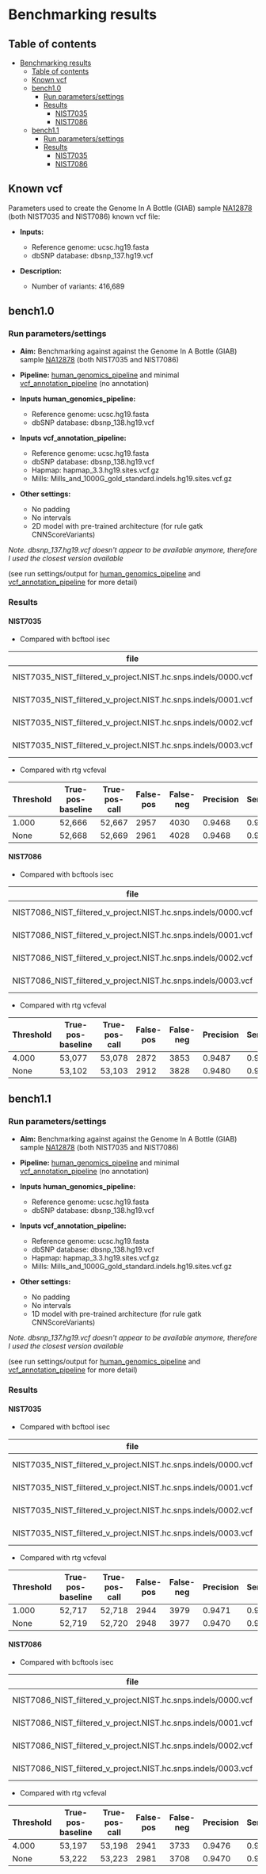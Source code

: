 # Benchmarking results

## Table of contents

- [Benchmarking results](#benchmarking-results)
  - [Table of contents](#table-of-contents)
  - [Known vcf](#known-vcf)
  - [bench1.0](#bench10)
    - [Run parameters/settings](#run-parameterssettings)
    - [Results](#results)
      - [NIST7035](#nist7035)
      - [NIST7086](#nist7086)
  - [bench1.1](#bench11)
    - [Run parameters/settings](#run-parameterssettings-1)
    - [Results](#results-1)
      - [NIST7035](#nist7035-1)
      - [NIST7086](#nist7086-1)

## Known vcf

Parameters used to create the Genome In A Bottle (GIAB) sample [NA12878](https://ftp-trace.ncbi.nlm.nih.gov/ReferenceSamples/giab/data/NA12878/Garvan_NA12878_HG001_HiSeq_Exome/) (both NIST7035 and NIST7086) known vcf file:

- **Inputs:**
  - Reference genome: ucsc.hg19.fasta
  - dbSNP database: dbsnp_137.hg19.vcf

- **Description:**
  - Number of variants: 416,689

## bench1.0

### Run parameters/settings

- **Aim:** Benchmarking against against the Genome In A Bottle (GIAB) sample [NA12878](https://ftp-trace.ncbi.nlm.nih.gov/ReferenceSamples/giab/data/NA12878/Garvan_NA12878_HG001_HiSeq_Exome/) (both NIST7035 and NIST7086)
- **Pipeline:** [human_genomics_pipeline](https://github.com/ESR-NZ/human_genomics_pipeline) and minimal [vcf_annotation_pipeline](https://github.com/ESR-NZ/vcf_annotation_pipeline) (no annotation)
- **Inputs human_genomics_pipeline:**
  - Reference genome: ucsc.hg19.fasta
  - dbSNP database: dbsnp_138.hg19.vcf

- **Inputs vcf_annotation_pipeline:**
  - Reference genome: ucsc.hg19.fasta
  - dbSNP database: dbsnp_138.hg19.vcf
  - Hapmap: hapmap_3.3.hg19.sites.vcf.gz
  - Mills: Mills_and_1000G_gold_standard.indels.hg19.sites.vcf.gz

- **Other settings:**
  - No padding
  - No intervals
  - 2D model with pre-trained architecture (for rule gatk CNNScoreVariants)

*Note. dbsnp_137.hg19.vcf doesn't appear to be available anymore, therefore I used the closest version available*

(see run settings/output for [human_genomics_pipeline](https://github.com/ESR-NZ/human_genomics_pipeline/tree/bench1.0) and [vcf_annotation_pipeline](https://github.com/ESR-NZ/vcf_annotation_pipeline/tree/bench1.0) for more detail)

### Results

#### NIST7035

- Compared with bcftool isec

| file                                                          | count   | type      |
|---------------------------------------------------------------|---------|-----------|
| NIST7035_NIST_filtered_v_project.NIST.hc.snps.indels/0000.vcf | 215,888 | False-pos |
| NIST7035_NIST_filtered_v_project.NIST.hc.snps.indels/0001.vcf | 164,030 | False-neg |
| NIST7035_NIST_filtered_v_project.NIST.hc.snps.indels/0002.vcf | 252,659 | True-pos  |
| NIST7035_NIST_filtered_v_project.NIST.hc.snps.indels/0003.vcf | 252,659 | True-pos  |

- Compared with rtg vcfeval

|Threshold | True-pos-baseline   | True-pos-call  | False-pos | False-neg | Precision | Sensitivity | F-measure |
|----------|---------------------|----------------|-----------|-----------|-----------|-------------|-----------|
| 1.000    | 52,666              | 52,667         | 2957      | 4030      | 0.9468    | 0.9289      | 0.9378    |
| None     | 52,668              | 52,669         | 2961      | 4028      | 0.9468    | 0.9290      | 0.9378    |

#### NIST7086

- Compared with bcftools isec

| file                                                          | count   | type      |
|---------------------------------------------------------------|---------|-----------|
| NIST7086_NIST_filtered_v_project.NIST.hc.snps.indels/0000.vcf | 230,065 | False-pos |
| NIST7086_NIST_filtered_v_project.NIST.hc.snps.indels/0001.vcf | 145,127 | False-neg |
| NIST7086_NIST_filtered_v_project.NIST.hc.snps.indels/0002.vcf | 271,562 | True-pos  |
| NIST7086_NIST_filtered_v_project.NIST.hc.snps.indels/0003.vcf | 271,562 | True-pos  |

- Compared with rtg vcfeval

|Threshold | True-pos-baseline  | True-pos-call  | False-pos | False-neg | Precision | Sensitivity | F-measure |
|----------|--------------------|----------------|-----------|-----------|-----------|-------------|-----------|
| 4.000    | 53,077             | 53,078         | 2872      | 3853      | 0.9487    | 0.9323      | 0.9404    |
| None     | 53,102             | 53,103         | 2912      | 3828      | 0.9480    | 0.9328      | 0.9403    |

## bench1.1

### Run parameters/settings

- **Aim:** Benchmarking against against the Genome In A Bottle (GIAB) sample [NA12878](https://ftp-trace.ncbi.nlm.nih.gov/ReferenceSamples/giab/data/NA12878/Garvan_NA12878_HG001_HiSeq_Exome/) (both NIST7035 and NIST7086)
- **Pipeline:** [human_genomics_pipeline](https://github.com/ESR-NZ/human_genomics_pipeline) and minimal [vcf_annotation_pipeline](https://github.com/ESR-NZ/vcf_annotation_pipeline) (no annotation)
- **Inputs human_genomics_pipeline:**
  - Reference genome: ucsc.hg19.fasta
  - dbSNP database: dbsnp_138.hg19.vcf

- **Inputs vcf_annotation_pipeline:**
  - Reference genome: ucsc.hg19.fasta
  - dbSNP database: dbsnp_138.hg19.vcf
  - Hapmap: hapmap_3.3.hg19.sites.vcf.gz
  - Mills: Mills_and_1000G_gold_standard.indels.hg19.sites.vcf.gz

- **Other settings:**
  - No padding
  - No intervals
  - 1D model with pre-trained architecture (for rule gatk CNNScoreVariants)

*Note. dbsnp_137.hg19.vcf doesn't appear to be available anymore, therefore I used the closest version available*

(see run settings/output for [human_genomics_pipeline](https://github.com/ESR-NZ/human_genomics_pipeline/tree/bench1.0) and [vcf_annotation_pipeline](https://github.com/ESR-NZ/vcf_annotation_pipeline/tree/bench1.0) for more detail)

### Results

#### NIST7035

- Compared with bcftool isec

| file                                                          | count   | type      |
|---------------------------------------------------------------|---------|-----------|
| NIST7035_NIST_filtered_v_project.NIST.hc.snps.indels/0000.vcf | 215,888 | False-pos |
| NIST7035_NIST_filtered_v_project.NIST.hc.snps.indels/0001.vcf | 164,030 | False-neg |
| NIST7035_NIST_filtered_v_project.NIST.hc.snps.indels/0002.vcf | 252,659 | True-pos  |
| NIST7035_NIST_filtered_v_project.NIST.hc.snps.indels/0003.vcf | 252,659 | True-pos  |

- Compared with rtg vcfeval

|Threshold | True-pos-baseline  | True-pos-call  | False-pos | False-neg | Precision | Sensitivity | F-measure |
|----------|--------------------|----------------|-----------|-----------|-----------|-------------|-----------|
| 1.000    | 52,717             | 52,718         | 2944      | 3979      | 0.9471    | 0.9298      | 0.9384    |
| None     | 52,719             | 52,720         | 2948      | 3977      | 0.9470    | 0.9299      | 0.9384    |

#### NIST7086

- Compared with bcftools isec

| file                                                          | count   | type      |
|---------------------------------------------------------------|---------|-----------|
| NIST7086_NIST_filtered_v_project.NIST.hc.snps.indels/0000.vcf | 230,065 | False-pos |
| NIST7086_NIST_filtered_v_project.NIST.hc.snps.indels/0001.vcf | 145,127 | False-neg |
| NIST7086_NIST_filtered_v_project.NIST.hc.snps.indels/0002.vcf | 271,562 | True-pos  |
| NIST7086_NIST_filtered_v_project.NIST.hc.snps.indels/0003.vcf | 271,562 | True-pos  |

- Compared with rtg vcfeval

|Threshold | True-pos-baseline  | True-pos-call  | False-pos | False-neg | Precision | Sensitivity | F-measure |
|----------|--------------------|----------------|-----------|-----------|-----------|-------------|-----------|
| 4.000    | 53,197             | 53,198         | 2941      | 3733      | 0.9476    | 0.9344      | 0.9410    |
| None     | 53,222             | 53,223         | 2981      | 3708      | 0.9470    | 0.9349      | 0.9409    |
